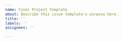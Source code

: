 ```yaml
---
name: Final Project Template
about: Describe this issue template's purpose here.
title: ''
labels: ''
assignees: ''

---
```



